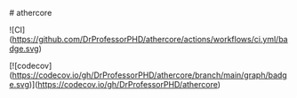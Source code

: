 ﻿\# athercore



!\[CI](https://github.com/DrProfessorPHD/athercore/actions/workflows/ci.yml/badge.svg)

\[!\[codecov](https://codecov.io/gh/DrProfessorPHD/athercore/branch/main/graph/badge.svg)](https://codecov.io/gh/DrProfessorPHD/athercore)




